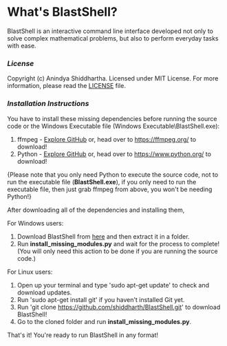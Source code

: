 # **What's BlastShell?**
BlastShell is an interactive command line interface developed not only to solve complex mathematical problems, but also to perform everyday tasks with ease.
 
### **_License_**
Copyright (c) Anindya Shiddhartha. Licensed under MIT License. For more information, please read the [LICENSE](LICENSE) file.

### **_Installation Instructions_**
You have to install these missing dependencies before running the source code or the Windows Executable file (Windows Executable\BlastShell.exe):

 1. ffmpeg - [Explore GitHub](https://github.com/FFmpeg/FFmpeg) or, head over to https://ffmpeg.org/ to download!
 2. Python - [Explore GitHub](https://github.com/python/) or, head over to https://www.python.org/ to download!

{Please note that you only need Python to execute the source code, not to run the executable file (**BlastShell.exe**), if you only need to run the executable file, then just grab ffmpeg from above, you won't be needing Python!}

After downloading all of the dependencies and installing them,

For Windows users:
 1. Download BlastShell from [here](https://github.com/shiddharth/BlastShell/archive/master.zip) and then extract it in a folder.
 2. Run **install_missing_modules.py** and wait for the process to complete!
    (You will only need this action to be done if you are running the source code.)

For Linux users:
 1. Open up your terminal and type 'sudo apt-get update' to check and download updates.
 2. Run 'sudo apt-get install git' if you haven't installed Git yet.
 3. Run 'git clone https://github.com/shiddharth/BlastShell.git' to download BlastShell!
 4. Go to the cloned folder and run **install_missing_modules.py**.
    
That's it! You're ready to run BlastShell in any format!
